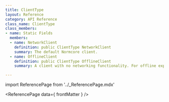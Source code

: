 ```yaml
---
title: ClientType
layout: Reference
category: API Reference
class_name: ClientType
class_members:
- name: Static Fields
  members:
  - name: NetworkClient
    definition: public ClientType NetworkClient
    summary: The default Normcore client.
  - name: OfflineClient
    definition: public ClientType OfflineClient
    summary: A client with no networking functionality. For offline experiences such as tutorials and bot practice.

---
```

import ReferencePage from '../_ReferencePage.mdx'

<ReferencePage data={ frontMatter } />
